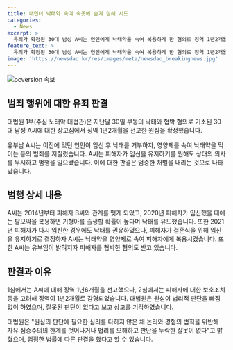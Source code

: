 ```yaml
---
title: 내연녀 낙태약 속여 속옷에 숨겨 살해 시도
categories:
  - News
excerpt: >
  유죄가 확정된 30대 남성 A씨는 연인에게 낙태약을 속여 복용하게 한 혐의로 징역 1년2개월을 선고받았다. A씨는 피해자가 임신을 유지하기를 원할 때에도 낙태를 권유하고 영양제라 속여 낙태약을 먹이는 등 협박과 속임수를 가했다. 대법원은 상고를 기각하며, 원심의 판단에 잘못이 없다고 판시했다. A씨의 행위로 피해자는 상처를 입게 되었고, 이에 대해 대법원은 엄격한 처벌이 필요하다고 판단했다.
feature_text: >
  유죄가 확정된 30대 남성 A씨는 연인에게 낙태약을 속여 복용하게 한 혐의로 징역 1년2개월을 선고받았다. A씨는 피해자가 임신을 유지하기를 원할 때에도 낙태를 권유하고 영양제라 속여 낙태약을 먹이는 등 협박과 속임수를 가했다. 대법원은 상고를 기각하며, 원심의 판단에 잘못이 없다고 판시했다. A씨의 행위로 피해자는 상처를 입게 되었고, 이에 대해 대법원은 엄격한 처벌이 필요하다고 판단했다.
image: 'https://newsdao.kr/res/images/meta/newsdao_breakingnews.jpg'
---
```


<p><img src="https://newsdao.kr/res/images/meta/newsdao_breakingnews.jpg" alt="pcversion 속보" /></p>

<h2 data-ke-size="size26">범죄 행위에 대한 유죄 판결</h2>

<p data-ke-size="size16">대법원 1부(주심 노태악 대법관)은 지난달 30일 부동의 낙태와 협박 혐의로 기소된 30대 남성 A씨에 대한 상고심에서 징역 1년2개월을 선고한 원심을 확정했습니다.</p>

<p data-ke-size="size16">유부남 A씨는 이전에 있던 연인이 임신 후 낙태를 거부하자, 영양제를 속여 낙태약을 먹이는 등의 범죄를 저질렀습니다. A씨는 피해자가 임신을 유지하기를 원해도 상대의 의사를 무시하고 범행을 일으켰습니다. 이에 대한 판결은 엄중한 처벌을 내리는 것으로 나타났습니다.</p>

<h2 data-ke-size="size26">범행 상세 내용</h2>

<p data-ke-size="size16">A씨는 2014년부터 피해자 B씨와 관계를 맺게 되었고, 2020년 피해자가 임신했을 때에는 탈모약을 복용하면 기형아를 출생할 확률이 높다며 낙태를 유도했습니다. 또한 2021년 피해자가 다시 임신한 경우에도 낙태를 권유하였으나, 피해자가 결혼식을 위해 임신을 유지하기로 결정하자 A씨는 낙태약을 영양제로 속여 피해자에게 복용시켰습니다. 또한 A씨는 유부임이 밝혀지자 피해자를 협박한 혐의도 받고 있습니다.</p>

<h2 data-ke-size="size26">판결과 이유</h2>

<p data-ke-size="size16">1심에서는 A씨에 대해 징역 1년6개월을 선고했으나, 2심에서는 피해자에 대한 보호조치 등을 고려해 징역이 1년2개월로 감형되었습니다. 대법원은 원심이 법리적 판단을 빠짐없이 하였으며, 잘못된 판단이 없다고 보고 상고를 기각하였습니다.</p>

<p data-ke-size="size16">대법원은 "원심의 판단에 필요한 심리를 다하지 않은 채 논리와 경험의 법칙을 위반해 자유 심증주의의 한계를 벗어나거나 법리를 오해하고 판단을 누락한 잘못이 없다"고 밝혔으며, 엄정한 법률에 따른 판결을 했다고 할 수 있습니다.</p>

